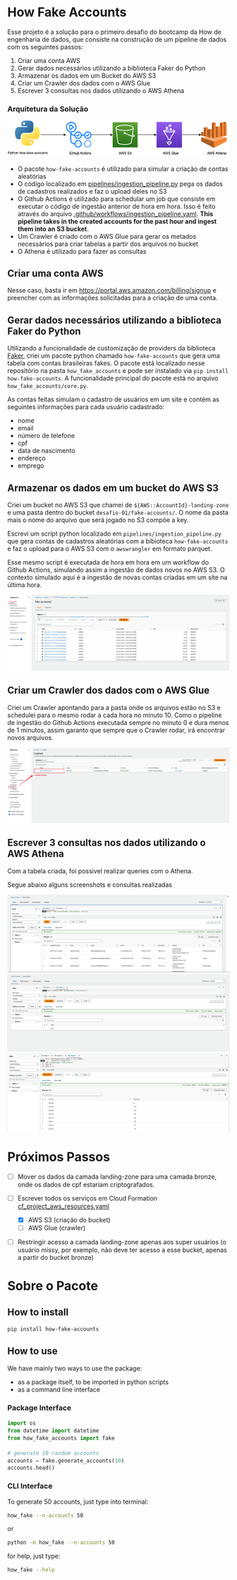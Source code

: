 # How Fake Accounts

Esse projeto é a solução para o primeiro desafio do bootcamp da How de engenharia de dados, que consiste na construção de um pipeline de dados com os seguintes passos:

1. Criar uma conta AWS
2. Gerar dados necessários utilizando a biblioteca Faker do Python
3. Armazenar os dados em um Bucket do AWS S3
4. Criar um Crawler dos dados com o AWS Glue
5. Escrever 3 consultas nos dados utilizando o AWS Athena

### Arquitetura da Solução

![](imgs/how-arquitetura-desafio01.png)

- O pacote `how-fake-accounts` é utilizado para simular a criação de contas aleatórias
- O código localizado em [pipelines/ingestion_pipeline.py](pipelines/ingestion_pipeline.py) pega os dados de cadastros realizados e faz o upload deles no S3
- O Github Actions é utilizado para schedular um job que consiste em executar o código de ingestão anterior de hora em hora. Isso é feito através do arquivo [.github/workflows/ingestion_pipeline.yaml](.github/workflows/ingestion_pipeline.yaml). **This pipeline takes in the created accounts for the past hour and ingest them into an S3 bucket**. 
- Um Crawler é criado com o AWS Glue para gerar os metados necessários para criar tabelas a partir dos arquivos no bucket
- O Athena é utilizado para fazer as consultas



## Criar uma conta AWS

Nesse caso, basta ir em https://portal.aws.amazon.com/billing/signup e preencher com as informações solicitadas para a criação de uma conta.

## Gerar dados necessários utilizando a biblioteca Faker do Python

Utilizando a funcionalidade de customização de providers da biblioteca [Faker](https://faker.readthedocs.io/en/master/#how-to-create-a-provider), criei um pacote python chamado `how-fake-accounts` que gera uma tabela com contas brasileiras fakes. O pacote está localizado nesse repositório na pasta `how_fake_accounts` e pode ser instalado via `pip install how-fake-accounts`. A funcionalidade principal do pacote está no arquivo `how_fake_accounts/core.py`.

As contas feitas simulam o cadastro de usuários em um site e contém as seguintes informações para cada usuário cadastrado:

- nome
- email
- número de telefone
- cpf
- data de nascimento
- endereço
- emprego

## Armazenar os dados em um bucket do AWS S3

Criei um bucket no AWS S3 que chamei de `${AWS::AccountId}-landing-zone` e uma pasta dentro do bucket `desafio-01/fake-accounts/`. O nome da pasta mais o nome do arquivo que será jogado no S3 compõe a key.

Escrevi um script python localizado em `pipelines/ingestion_pipeline.py` que gera contas de cadastros aleatórias com a bibioteca `how-fake-accounts` e faz o upload para o AWS S3 com o `awswrangler` em formato parquet.

Esse mesmo script é executada de hora em hora em um workflow do Github Actions, simulando assim a ingestão de dados novos no AWS S3. O contexto simulado aqui é a ingestão de novas contas criadas em um site na última hora.

![](imgs/aws-s3-bucket.png)

## Criar um Crawler dos dados com o AWS Glue

Criei um Crawler apontando para a pasta onde os arquivos estão no S3 e schedulei para o mesmo rodar a cada hora no minuto 10. Como o pipeline de ingestão do Github Actions executada sempre no minuto 0 e dura menos de 1 minutos, assim garanto que sempre que o Crawler rodar, irá encontrar novos arquivos.

![](imgs/aws-glue-crawler.png)

## Escrever 3 consultas nos dados utilizando o AWS Athena

Com a tabela criada, foi possível realizar queries com o Athena.

Segue abaixo alguns screenshots e consultas realizadas

![](imgs/aws-athena-query1.png)
![](imgs/aws-athena-query2.png)
![](imgs/aws-athena-query3.png)

# Próximos Passos
- [ ] Mover os dados da camada landing-zone para uma camada bronze, onde os dados de cpf estariam criptografados.
- [ ] Escrever todos os serviços em Cloud Formation [cf_project_aws_resources.yaml](cf_project_aws_resources.yaml)
    - [x] AWS S3 (criação do bucket)
    - [ ] AWS Glue (crawler)
- [ ] Restringir acesso a camada landing-zone apenas aos super usuários (o usuário missy, por exemplo, não deve ter acesso a esse bucket, apenas a partir do bucket bronze)

  
# Sobre o Pacote

## How to install

```bash
pip install how-fake-accounts
```

## How to use

We have mainly two ways to use the package:
- as a package itself, to be imported in python scripts
- as a command line interface

### Package Interface

```python
import os
from datetime import datetime
from how_fake_accounts import fake

# generate 10 random accounts
accounts = fake.generate_accounts(10)
accounts.head()
```

### CLI Interface

To generate 50 accounts, just type into terminal:

```bash
how_fake --n-accounts 50
```
or
```bash
python -m how_fake --n-accounts 50
```

for help, just type:

```bash
how_fake --help
```
